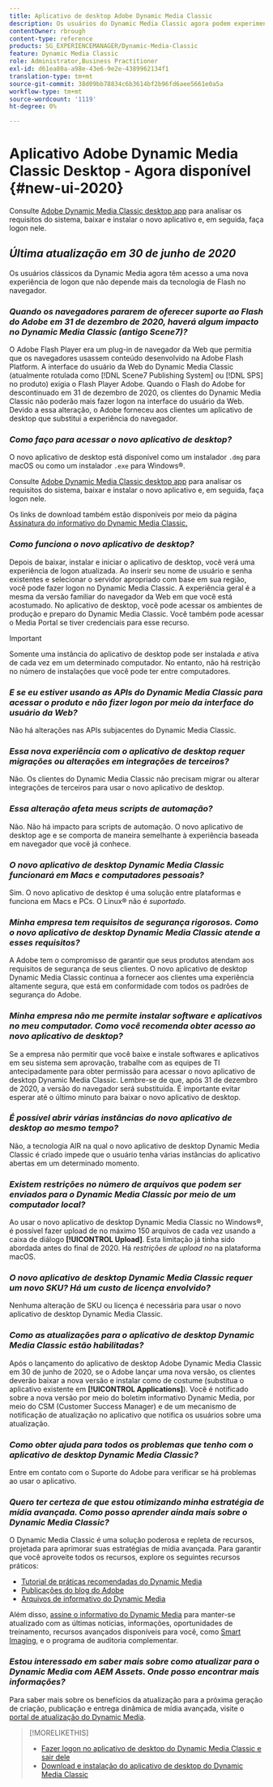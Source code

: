 ```yaml
---
title: Aplicativo de desktop Adobe Dynamic Media Classic
description: Os usuários do Dynamic Media Classic agora podem experimentar uma atualização completa da interface do usuário. A experiência oferece um logon atualizado com links para recursos valiosos, além disso, essa atualização não depende mais da tecnologia de Flash do Adobe no navegador.
contentOwner: rbrough
content-type: reference
products: SG_EXPERIENCEMANAGER/Dynamic-Media-Classic
feature: Dynamic Media Classic
role: Administrator,Business Practitioner
exl-id: d61ea80a-a98e-43e6-9e2e-4389962134f1
translation-type: tm+mt
source-git-commit: 38d09bb78834c6b3614bf2b96fd6aee5661e0a5a
workflow-type: tm+mt
source-wordcount: '1119'
ht-degree: 0%

---
```


# Aplicativo Adobe Dynamic Media Classic Desktop - Agora disponível {#new-ui-2020}

Consulte [Adobe Dynamic Media Classic desktop app](/help/dynamic-media-classic-desktop-app.md) para analisar os requisitos do sistema, baixar e instalar o novo aplicativo e, em seguida, faça logon nele.

## _Última atualização em 30 de junho de 2020_

Os usuários clássicos da Dynamic Media agora têm acesso a uma nova experiência de logon que não depende mais da tecnologia de Flash no navegador.

### **_Quando os navegadores pararem de oferecer suporte ao Flash do Adobe em 31 de dezembro de 2020, haverá algum impacto no Dynamic Media Classic (antigo Scene7)?_**

O Adobe Flash Player era um plug-in de navegador da Web que permitia que os navegadores usassem conteúdo desenvolvido na Adobe Flash Platform. A interface do usuário da Web do Dynamic Media Classic (atualmente rotulada como [!DNL Scene7 Publishing System] ou [!DNL SPS] no produto) exigia o Flash Player Adobe. Quando o Flash do Adobe for descontinuado em 31 de dezembro de 2020, os clientes do Dynamic Media Classic não poderão mais fazer logon na interface do usuário da Web. Devido a essa alteração, o Adobe forneceu aos clientes um aplicativo de desktop que substitui a experiência do navegador.

### **_Como faço para acessar o novo aplicativo de desktop?_**

O novo aplicativo de desktop está disponível como um instalador `.dmg` para macOS ou como um instalador `.exe` para Windows®.

Consulte [Adobe Dynamic Media Classic desktop app](/help/dynamic-media-classic-desktop-app.md) para analisar os requisitos do sistema, baixar e instalar o novo aplicativo e, em seguida, faça logon nele.

Os links de download também estão disponíveis por meio da página [Assinatura do informativo do Dynamic Media Classic.](https://www.adobe.com/subscription/dynamic-media-newsletter.html)

### **_Como funciona o novo aplicativo de desktop?_**

Depois de baixar, instalar e iniciar o aplicativo de desktop, você verá uma experiência de logon atualizada. Ao inserir seu nome de usuário e senha existentes e selecionar o servidor apropriado com base em sua região, você pode fazer logon no Dynamic Media Classic. A experiência geral é a mesma da versão familiar do navegador da Web em que você está acostumado. No aplicativo de desktop, você pode acessar os ambientes de produção e preparo do Dynamic Media Classic. Você também pode acessar o Media Portal se tiver credenciais para esse recurso.

>[!IMPORTANT]
>
>Somente uma instância do aplicativo de desktop pode ser instalada *e* ativa de cada vez em um determinado computador. No entanto, não há restrição no número de instalações que você pode ter entre computadores.

### **_E se eu estiver usando as APIs do Dynamic Media Classic para acessar o produto e não fizer logon por meio da interface do usuário da Web?_**

Não há alterações nas APIs subjacentes do Dynamic Media Classic.

### **_Essa nova experiência com o aplicativo de desktop requer migrações ou alterações em integrações de terceiros?_**

Não. Os clientes do Dynamic Media Classic não precisam migrar ou alterar integrações de terceiros para usar o novo aplicativo de desktop.

### **_Essa alteração afeta meus scripts de automação?_**

Não. Não há impacto para scripts de automação. O novo aplicativo de desktop age e se comporta de maneira semelhante à experiência baseada em navegador que você já conhece.

### **_O novo aplicativo de desktop Dynamic Media Classic funcionará em Macs e computadores pessoais?_**

Sim. O novo aplicativo de desktop é uma solução entre plataformas e funciona em Macs e PCs. O Linux® não é *suportado*.

### **_Minha empresa tem requisitos de segurança rigorosos. Como o novo aplicativo de desktop Dynamic Media Classic atende a esses requisitos?_**

A Adobe tem o compromisso de garantir que seus produtos atendam aos requisitos de segurança de seus clientes. O novo aplicativo de desktop Dynamic Media Classic continua a fornecer aos clientes uma experiência altamente segura, que está em conformidade com todos os padrões de segurança do Adobe.

### **_Minha empresa não me permite instalar software e aplicativos no meu computador. Como você recomenda obter acesso ao novo aplicativo de desktop?_**

Se a empresa não permitir que você baixe e instale softwares e aplicativos em seu sistema sem aprovação, trabalhe com as equipes de TI antecipadamente para obter permissão para acessar o novo aplicativo de desktop Dynamic Media Classic. Lembre-se de que, após 31 de dezembro de 2020, a versão do navegador será substituída. É importante evitar esperar até o último minuto para baixar o novo aplicativo de desktop.

### **_É possível abrir várias instâncias do novo aplicativo de desktop ao mesmo tempo?_**

Não, a tecnologia AIR na qual o novo aplicativo de desktop Dynamic Media Classic é criado impede que o usuário tenha várias instâncias do aplicativo abertas em um determinado momento.

### **_Existem restrições no número de arquivos que podem ser enviados para o Dynamic Media Classic por meio de um computador local?_**

Ao usar o novo aplicativo de desktop Dynamic Media Classic no Windows®, é possível fazer upload de no máximo 150 arquivos de cada vez usando a caixa de diálogo **[!UICONTROL Upload]**. Esta limitação já tinha sido abordada antes do final de 2020. Há *restrições de upload no* na plataforma macOS.

### **_O novo aplicativo de desktop Dynamic Media Classic requer um novo SKU? Há um custo de licença envolvido?_**

Nenhuma alteração de SKU ou licença é necessária para usar o novo aplicativo de desktop Dynamic Media Classic.

### **_Como as atualizações para o aplicativo de desktop Dynamic Media Classic estão habilitadas?_**

Após o lançamento do aplicativo de desktop Adobe Dynamic Media Classic em 30 de junho de 2020, se o Adobe lançar uma nova versão, os clientes deverão baixar a nova versão e instalar como de costume (substitua o aplicativo existente em **[!UICONTROL Applications]**). Você é notificado sobre a nova versão por meio do boletim informativo Dynamic Media, por meio do CSM (Customer Success Manager) e de um mecanismo de notificação de atualização no aplicativo que notifica os usuários sobre uma atualização.

### **_Como obter ajuda para todos os problemas que tenho com o aplicativo de desktop Dynamic Media Classic?_**

Entre em contato com o Suporte do Adobe para verificar se há problemas ao usar o aplicativo.

### **_Quero ter certeza de que estou otimizando minha estratégia de mídia avançada. Como posso aprender ainda mais sobre o Dynamic Media Classic?_**

O Dynamic Media Classic é uma solução poderosa e repleta de recursos, projetada para aprimorar suas estratégias de mídia avançada. Para garantir que você aproveite todos os recursos, explore os seguintes recursos práticos:

* [Tutorial de práticas recomendadas do Dynamic Media](https://experienceleague.adobe.com/docs/experience-manager-learn/dynamic-media-classic-tutorial/overview.html)
* [Publicações do blog do Adobe](https://blog.adobe.com/)<!-- (https://blog.adobe.com/tag/dynamic-media/) -->
* [Arquivos de informativo do Dynamic Media](https://experienceleague.adobe.com/docs/dynamic-media-classic/using/dynamic-media-newsletter.html)

Além disso, [assine o informativo do Dynamic Media](https://www.adobe.com/subscription/dynamic-media-newsletter.html) para manter-se atualizado com as últimas notícias, informações, oportunidades de treinamento, recursos avançados disponíveis para você, como [Smart Imaging](https://experienceleague.adobe.com/docs/experience-manager-65/assets/dynamic/imaging-faq.html#dynamic), e o programa de auditoria complementar.

### **_Estou interessado em saber mais sobre como atualizar para o Dynamic Media com AEM Assets. Onde posso encontrar mais informações?_**

Para saber mais sobre os benefícios da atualização para a próxima geração de criação, publicação e entrega dinâmica de mídia avançada, visite o [portal de atualização do Dynamic Media](http://exploreadobe.com/dynamic-media-upgrade/).

>[!MORELIKETHIS]
>
>* [Fazer logon no aplicativo de desktop do Dynamic Media Classic e sair dele](/help/signing-out.md)
>* [Download e instalação do aplicativo de desktop do Dynamic Media Classic](/help/dynamic-media-classic-desktop-app.md)



<!-- SAVE - OLD LINK TO BEST PRACTICES GUIDE IN PDF https://www.adobe.com/content/dam/www/us/en/marketing/experience-manager-assets/dynamic-media/adobe-dynamic-media-classic-best-practices-guide.pdf -->
